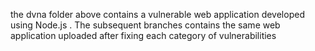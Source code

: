 the dvna folder above contains a vulnerable web application developed using Node.js . The subsequent branches contains the same web application uploaded after fixing each category of vulnerabilities

